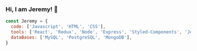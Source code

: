### Hi, I am Jeremy! 👋

```javascript
const Jeremy = {
  code: ['Javascript', 'HTML', 'CSS'],
  tools: ['React', 'Redux', 'Node', 'Express', 'Styled-Components', 'Jest', 'Docker', 'AWS', 'Nginx'],
  dataBases: ['MySQL', 'PostgreSQL', 'MongoDB'],
}
```

